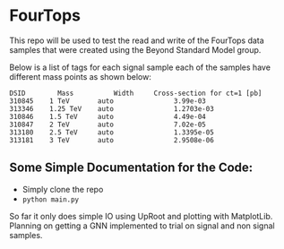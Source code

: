 # FourTops
This repo will be used to test the read and write of the FourTops data samples that were created using the Beyond Standard Model group.


Below is a list of tags for each signal sample each of the samples have different mass points as shown below:  

```
DSID	    Mass	      Width	    Cross-section for ct=1 [pb]
310845	  1 TeV       auto               3.99e-03	 
313346	  1.25 TeV    auto               1.2703e-03	 
310846	  1.5 TeV     auto               4.49e-04	 
310847	  2 TeV       auto               7.02e-05	 
313180	  2.5 TeV     auto               1.3395e-05	 
313181	  3 TeV       auto               2.9508e-06
```

## Some Simple Documentation for the Code: 
- Simply clone the repo 
- ```python main.py ```

So far it only does simple IO using UpRoot and plotting with MatplotLib. Planning on getting a GNN implemented to trial on signal and non signal samples. 
